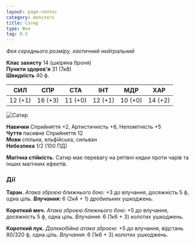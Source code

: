 ```yaml
---
layout: page-nontoc
category: monsters
title: Сатир
type: Фея
tag: 0.5
---
```


_Фея середнього розміру, хаотичний нейтральний_

**Клас захисту** 14 (шкіряна броня)    
**Пункти здоров'я** 31 (7к8)    
**Швидкість** 40 ф.

| СИЛ     | СПР     | СТА     | ІНТ     | МДР     | ХАР     |
| ------- | ------- | ------- | ------- | ------- | ------- |
| 12 (+1) | 16 (+3) | 11 (+0) | 12 (+1) | 10 (+0) | 14 (+2) |

![Сатир](https://www.dndbeyond.com/avatars/thumbnails/30835/809/1000/1000/638063921966875975.png)

**Навички** Сприйняття +2, Артистичність +6, Непомітність +5    
**Чуття** пасивне Сприйняття 12    
**Мови** спільна, ельфійська, сильван    
**Небезпека** 1/2 (100 ПД)

**Магічна стійкість.** Сатир має перевагу на рятівні кидки проти чарів та інших магічних ефектів.

### Дії
**Таран.** _Атака зброєю ближнього бою:_ +3 до влучання, досяжність 5 ф, одна ціль. ***Влучання:*** 6 (2к4 + 1) дробильних ушкоджень.    

**Короткий меч.** _Атака зброєю ближнього бою:_ +5 до влучання, досяжність 5 ф, одна ціль. _Влучання:_ 6 (1к6 + 3) колотих ушкоджень.    

**Короткий лук.** _Далекобійна атака зброєю:_ +5 до влучання, відстань 80/320 ф, одна ціль. _Влучання:_ 6 (1к6 + 3) колотих ушкоджень.

